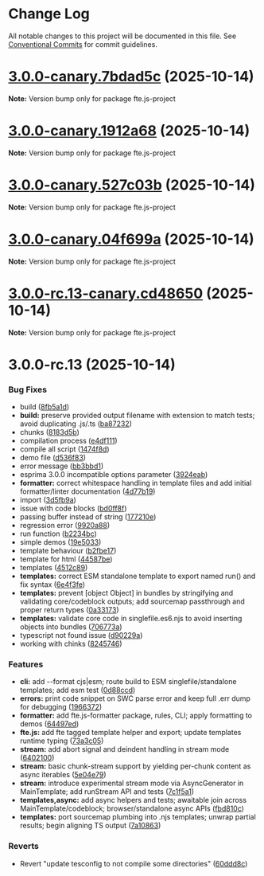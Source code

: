 # Change Log

All notable changes to this project will be documented in this file.
See [Conventional Commits](https://conventionalcommits.org) for commit guidelines.

# [3.0.0-canary.7bdad5c](https://github.com/vedmalex/fte2/compare/v3.0.0-canary.1912a68...v3.0.0-canary.7bdad5c) (2025-10-14)

**Note:** Version bump only for package fte.js-project





# [3.0.0-canary.1912a68](https://github.com/vedmalex/fte2/compare/v3.0.0-canary.527c03b...v3.0.0-canary.1912a68) (2025-10-14)

**Note:** Version bump only for package fte.js-project





# [3.0.0-canary.527c03b](https://github.com/vedmalex/fte2/compare/v3.0.0-canary.04f699a...v3.0.0-canary.527c03b) (2025-10-14)

**Note:** Version bump only for package fte.js-project





# [3.0.0-canary.04f699a](https://github.com/vedmalex/fte2/compare/v3.0.0-rc.13-canary.cd48650...v3.0.0-canary.04f699a) (2025-10-14)

**Note:** Version bump only for package fte.js-project





# [3.0.0-rc.13-canary.cd48650](https://github.com/vedmalex/fte2/compare/v3.0.0-rc.13...v3.0.0-rc.13-canary.cd48650) (2025-10-14)

**Note:** Version bump only for package fte.js-project





# 3.0.0-rc.13 (2025-10-14)


### Bug Fixes

* build ([8fb5a1d](https://github.com/vedmalex/fte2/commit/8fb5a1d57fcf5a2650d6b2b3d03b032048ef86ce))
* **build:** preserve provided output filename with extension to match tests; avoid duplicating .js/.ts ([ba87232](https://github.com/vedmalex/fte2/commit/ba87232ed6964f33bb77954f3453b2f8bbd189ef))
* chunks ([8183d5b](https://github.com/vedmalex/fte2/commit/8183d5b35dfec1b76df8ee15e289000450464c6b))
* compilation process ([e4df111](https://github.com/vedmalex/fte2/commit/e4df11154bdcdf8fec17a59ca3ef14e3369742c2))
* compile all script ([1474f8d](https://github.com/vedmalex/fte2/commit/1474f8d9a23cee09750247781dc93258f315e87e))
* demo file ([d536f83](https://github.com/vedmalex/fte2/commit/d536f83a69936977439b0298e83cb27a02234236))
* error message ([bb3bbd1](https://github.com/vedmalex/fte2/commit/bb3bbd1699e3d92e3ce2cb6ac4131cffff80226a))
* esprima 3.0.0 incompatible options parameter ([3924eab](https://github.com/vedmalex/fte2/commit/3924eab90946bac0350b9e2b5a0acb54853a9edc))
* **formatter:** correct whitespace handling in template files and add initial formatter/linter documentation ([4d77b19](https://github.com/vedmalex/fte2/commit/4d77b19e231ea7d3373c23f64fcdd6701fa3ce61))
* import ([3d5fb9a](https://github.com/vedmalex/fte2/commit/3d5fb9aea08b5e664e3dad3f6655ac4578a40371))
* issue with code blocks ([bd0ff8f](https://github.com/vedmalex/fte2/commit/bd0ff8f3c207c380684a93f74ae234cd11556bc3))
* passing buffer instead of string ([177210e](https://github.com/vedmalex/fte2/commit/177210e814d98c4b173830b482f18852c3795796))
* regression error ([9920a88](https://github.com/vedmalex/fte2/commit/9920a8862e65285e0d3ed72540be40b56da922c1))
* run function ([b2234bc](https://github.com/vedmalex/fte2/commit/b2234bc09999df188ff0c8a9e979d94b6cb4b6c7))
* simple demos ([19e5033](https://github.com/vedmalex/fte2/commit/19e5033ffbe69ed2f9601f037c0ec60b0289614f))
* template behaviour ([b2fbe17](https://github.com/vedmalex/fte2/commit/b2fbe17ea819b82b59fa883b4e78c5a4a5f86fd1))
* template for html ([44587be](https://github.com/vedmalex/fte2/commit/44587befac38691f48649394d03f078a5671e505))
* templates ([4512c89](https://github.com/vedmalex/fte2/commit/4512c89a5ff779d18f9bc036281803d55f042fb9))
* **templates:** correct ESM standalone template to export named run() and fix syntax ([6e4f3fe](https://github.com/vedmalex/fte2/commit/6e4f3feb0e975d8fdd728624817fd69255019dba))
* **templates:** prevent [object Object] in bundles by stringifying and validating core/codeblock outputs; add sourcemap passthrough and proper return types ([0a33173](https://github.com/vedmalex/fte2/commit/0a33173e432b10dff5a059c959b95aa873036d94))
* **templates:** validate core code in singlefile.es6.njs to avoid inserting objects into bundles ([706773a](https://github.com/vedmalex/fte2/commit/706773acee9381567c8c23388c5f9e323b7c9054))
* typescript not found issue ([d90229a](https://github.com/vedmalex/fte2/commit/d90229a70778bc6c4d4a77b6cf1072b0c7fa8611))
* working with chinks ([8245746](https://github.com/vedmalex/fte2/commit/8245746b1b64b77731f24f141e661bc7c82590cf))


### Features

* **cli:** add --format cjs|esm; route build to ESM singlefile/standalone templates; add esm test ([0d88ccd](https://github.com/vedmalex/fte2/commit/0d88ccdcabf7ce9af22d7c638ccdfd331b37c733))
* **errors:** print code snippet on SWC parse error and keep full .err dump for debugging ([1966372](https://github.com/vedmalex/fte2/commit/196637250ff50f89d1534f7bc3055b1ddab62d41))
* **formatter:** add fte.js-formatter package, rules, CLI; apply formatting to demos ([64497ed](https://github.com/vedmalex/fte2/commit/64497ed13984abdaf7b92d28e519af62bef10256))
* **fte.js:** add fte tagged template helper and export; update templates runtime typing ([73a3c05](https://github.com/vedmalex/fte2/commit/73a3c05b263ce4991ed13d982394c68ae86677e7))
* **stream:** add abort signal and deindent handling in stream mode ([6402100](https://github.com/vedmalex/fte2/commit/6402100f3f1904f672b80c2653d163654ec8a336))
* **stream:** basic chunk-stream support by yielding per-chunk content as async iterables ([5e04e79](https://github.com/vedmalex/fte2/commit/5e04e79d5caf32e9ccbc85cee46829eba7da8fc1))
* **stream:** introduce experimental stream mode via AsyncGenerator in MainTemplate; add runStream API and tests ([7c1f5a1](https://github.com/vedmalex/fte2/commit/7c1f5a110583821853f8462c9d20dde2bbaeadeb))
* **templates,async:** add async helpers and tests; awaitable join across MainTemplate/codeblock; browser/standalone async APIs ([fbd810c](https://github.com/vedmalex/fte2/commit/fbd810c7a215ef4b69588254a492a3693b3b525c))
* **templates:** port sourcemap plumbing into .njs templates; unwrap partial results; begin aligning TS output ([7a10863](https://github.com/vedmalex/fte2/commit/7a10863ad3d79dc038e7eaeeead917c3cb925651))


### Reverts

* Revert "update tesconfig to not compile some directories" ([60ddd8c](https://github.com/vedmalex/fte2/commit/60ddd8ce6c79ccbdd0c4bd729a73010fb26aa407))
